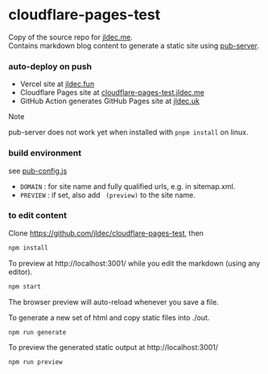 # cloudflare-pages-test

Copy of the source repo for [jldec.me](https://jldec.me).  
Contains markdown blog content to generate a static site using [pub-server](https://jldec.github.io/pub-doc).

### auto-deploy on push

- Vercel site at [jldec.fun](https://jldec.fun)
- Cloudflare Pages site at [cloudflare-pages-test.jldec.me](https://cloudflare-pages-test.jldec.me)
- GitHub Action generates GitHub Pages site at [jldec.uk](https://jldec.uk)

> [!NOTE]
> pub-server does not work yet when installed with `pnpm install` on linux.

### build environment

see [pub-config.js](pub-config.js)

- `DOMAIN` : for site name and fully qualified urls, e.g. in sitemap.xml.
- `PREVIEW` : if set, also add ` (preview)` to the site name.

### to edit content

Clone https://github.com/jldec/cloudflare-pages-test, then

```sh
npm install
```

To preview at http://localhost:3001/ while you edit the markdown (using any editor).

```sh
npm start
```

The browser preview will auto-reload whenever you save a file.

To generate a new set of html and copy static files into ./out.

```sh
npm run generate
```

To preview the generated static output at http://localhost:3001/

```sh
npm run preview
```
